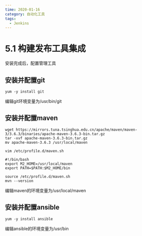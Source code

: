 ```yaml
---
time: 2020-01-16
category: 自动化工具
tags:
  - Jenkins
---
```


# 5.1 构建发布工具集成

安装完成后，配置管理工具

## 安装并配置git

```shell
yum -y install git
```


编辑git环境变量为/usr/bin/git

## 安装并配置maven

```shell
wget https://mirrors.tuna.tsinghua.edu.cn/apache/maven/maven-3/3.6.3/binaries/apache-maven-3.6.3-bin.tar.gz
tar -xvf apache-maven-3.6.3-bin.tar.gz
mv apache-maven-3.6.3 /usr/local/maven
```

`vim /etc/profile.d/maven.sh`

```shell
#!/bin/bash
export M2_HOME=/usr/local/maven
export PATH=$PATH:$M2_HOME/bin
```

```
source /etc/profile.d/maven.sh
mvn --version
```

编辑maven的环境变量为/usr/local/maven

## 安装并配置ansible

```shell
yum -y install ansible
```

编辑ansible的环境变量为/usr/bin

